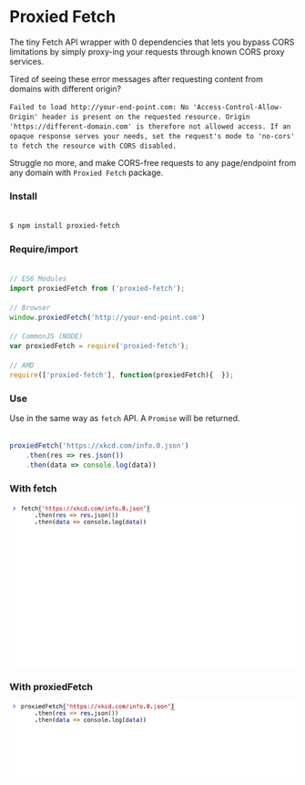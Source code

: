 # Proxied Fetch

The tiny Fetch API wrapper with 0 dependencies that lets you bypass CORS limitations by simply proxy-ing your requests through known CORS proxy services.

Tired of seeing these error messages after requesting content from domains with different origin?

`Failed to load http://your-end-point.com: No 'Access-Control-Allow-Origin' header is present on the requested resource. Origin 'https://different-domain.com' is therefore not allowed access. If an opaque response serves your needs, set the request's mode to 'no-cors' to fetch the resource with CORS disabled.`

Struggle no more, and make CORS-free requests to any page/endpoint from any domain with `Proxied Fetch` package.

### Install

```bash

$ npm install proxied-fetch

```

### Require/import

```javascript

// ES6 Modules
import proxiedFetch from ('proxied-fetch');

// Browser
window.proxiedFetch('http://your-end-point.com')

// CommonJS (NODE)
var proxiedFetch = require('proxied-fetch');

// AMD
require(['proxied-fetch'], function(proxiedFetch){  });

```

### Use

Use in the same way as `fetch` API. A `Promise` will be returned.

```javascript

proxiedFetch('https://xkcd.com/info.0.json')
    .then(res => res.json())
    .then(data => console.log(data))

```

### With fetch

![ajax request with fetch API](https://raw.githubusercontent.com/Leo4815162342/proxied-fetch/master/fetch.gif)

### With proxiedFetch

![ajax request with proxiedFetch](https://raw.githubusercontent.com/Leo4815162342/proxied-fetch/master/proxiedFetch.gif)